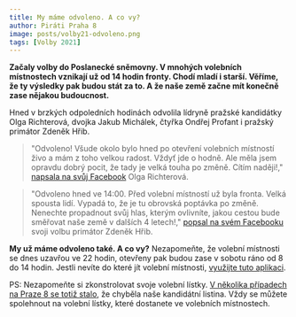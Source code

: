 ```yaml
---
title: My máme odvoleno. A co vy?
author: Piráti Praha 8
image: posts/volby21-odvoleno.png
tags: [Volby 2021]
---
```


**Začaly volby do Poslanecké sněmovny. V mnohých volebních místnostech vznikají už od 14 hodin fronty. Chodí mladí i starší. Věříme, že ty výsledky pak budou stát za to. A že naše země začne mít konečně zase nějakou budoucnost.** 

Hned v brzkých odpoledních hodinách odvolila lídryně pražské kandidátky Olga Richterová, dvojka Jakub Michálek, čtyřka Ondřej Profant i pražský primátor Zdeněk Hřib. 

>"Odvoleno! Všude okolo bylo hned po otevření volebních místností živo a mám z toho velkou radost. Vždyť jde o hodně. Ale měla jsem opravdu dobrý pocit, že tady je velká touha po změně. Cítím naději!," [napsala na svůj Facebook](https://www.facebook.com/olga.piratka.richterova/posts/258533139533883) Olga Richterová. 

>"Odvoleno hned ve 14:00. Před volební místností už byla fronta. Velká spousta lidí. Vypadá to, že je tu obrovská poptávka po změně. Nenechte propadnout svůj hlas, kterým ovlivníte, jakou cestou bude směřovat naše země v dalších 4 letech!," [popsal na svém Facebooku](https://www.facebook.com/zdenek.hrib.primator/posts/909576986318637) svoji volbu primátor Zdeněk Hřib. 

**My už máme odvoleno také. A co vy?** Nezapomeňte, že volební místnosti se dnes uzavřou ve 22 hodin, otevřeny pak budou zase v sobotu ráno od 8 do 14 hodin. Jestli nevíte do které jít volební místnosti, [využijte tuto aplikaci](https://kudykvolbam.iprpraha.cz/). 

PS: Nezapomeňte si zkonstrolovat svoje volební lístky. [V několika případech na Praze 8 se totiž stalo](https://www.facebook.com/piratipraha8/posts/881764905874865), že chyběla naše kandidátní listina. Vždy se můžete spolehnout na volební lístky, které dostanete ve volebních místnostech. 
